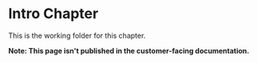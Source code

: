 # Intro Chapter

This is the working folder for this chapter.

**Note: This page isn't published in the customer-facing documentation.**
